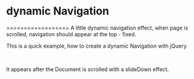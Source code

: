 


<h1>dynamic Navigation</h1>
==================
A little dynamic navigation effect, when page is scrolled, navigation should appear at the top - fixed.


<p>This is a quick example, how to create a dynamic Navigation with jQuery</p>
<br>
<p>It appears after the Document is scrolled with a slideDown effect.</p>
<br>

